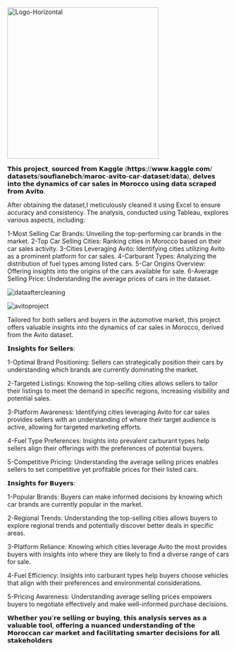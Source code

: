 
<img width="343" alt="Logo-Horizontal" src="https://github.com/pizzo54/Avito-Car-Sales-Analysis/assets/87623142/9d82d3ff-efe5-4f35-8f4c-ac22f0f7ba56">

𝗧𝗵𝗶𝘀 𝗽𝗿𝗼𝗷𝗲𝗰𝘁, 𝘀𝗼𝘂𝗿𝗰𝗲𝗱 𝗳𝗿𝗼𝗺 𝗞𝗮𝗴𝗴𝗹𝗲 (𝗵𝘁𝘁𝗽𝘀://𝘄𝘄𝘄.𝗸𝗮𝗴𝗴𝗹𝗲.𝗰𝗼𝗺/𝗱𝗮𝘁𝗮𝘀𝗲𝘁𝘀/𝘀𝗼𝘂𝗳𝗶𝗮𝗻𝗲𝗯𝗰𝗵/𝗺𝗮𝗿𝗼𝗰-𝗮𝘃𝗶𝘁𝗼-𝗰𝗮𝗿-𝗱𝗮𝘁𝗮𝘀𝗲𝘁/𝗱𝗮𝘁𝗮), 𝗱𝗲𝗹𝘃𝗲𝘀 𝗶𝗻𝘁𝗼 𝘁𝗵𝗲 𝗱𝘆𝗻𝗮𝗺𝗶𝗰𝘀 𝗼𝗳 𝗰𝗮𝗿 𝘀𝗮𝗹𝗲𝘀 𝗶𝗻 𝗠𝗼𝗿𝗼𝗰𝗰𝗼 𝘂𝘀𝗶𝗻𝗴 𝗱𝗮𝘁𝗮 𝘀𝗰𝗿𝗮𝗽𝗲𝗱 𝗳𝗿𝗼𝗺 𝗔𝘃𝗶𝘁𝗼.

After obtaining the dataset,I meticulously cleaned it using Excel to ensure accuracy and consistency. The analysis, conducted using Tableau, explores various aspects, including:

1-Most Selling Car Brands: Unveiling the top-performing car brands in the market.
2-Top Car Selling Cities: Ranking cities in Morocco based on their car sales activity.
3-Cities Leveraging Avito: Identifying cities utilizing Avito as a prominent platform for car sales.
4-Carburant Types: Analyzing the distribution of fuel types among listed cars.
5-Car Origins Overview: Offering insights into the origins of the cars available for sale.
6-Average Selling Price: Understanding the average prices of cars in the dataset.

![dataaftercleaning](https://github.com/pizzo54/Avito-Car-Sales-Analysis/assets/87623142/fe2c801d-712f-4bf1-9769-904b9d3879fd)




![avitoproject](https://github.com/pizzo54/Avito-Car-Sales-Analysis/assets/87623142/fd8fd31f-e775-495a-ac74-a0572fe80f47)


Tailored for both sellers and buyers in the automotive market, this project offers valuable insights into the dynamics of car sales in Morocco, derived from the Avito dataset.

𝗜𝗻𝘀𝗶𝗴𝗵𝘁𝘀 𝗳𝗼𝗿 𝗦𝗲𝗹𝗹𝗲𝗿𝘀:


1-Optimal Brand Positioning: Sellers can strategically position their cars by understanding which brands are currently dominating the market.

2-Targeted Listings: Knowing the top-selling cities allows sellers to tailor their listings to meet the demand in specific regions, increasing visibility and potential sales.

3-Platform Awareness: Identifying cities leveraging Avito for car sales provides sellers with an understanding of where their target audience is active, allowing for targeted marketing efforts.

4-Fuel Type Preferences: Insights into prevalent carburant types help sellers align their offerings with the preferences of potential buyers.

5-Competitive Pricing: Understanding the average selling prices enables sellers to set competitive yet profitable prices for their listed cars.

𝗜𝗻𝘀𝗶𝗴𝗵𝘁𝘀 𝗳𝗼𝗿 𝗕𝘂𝘆𝗲𝗿𝘀:


1-Popular Brands: Buyers can make informed decisions by knowing which car brands are currently popular in the market.

2-Regional Trends: Understanding the top-selling cities allows buyers to explore regional trends and potentially discover better deals in specific areas.

3-Platform Reliance: Knowing which cities leverage Avito the most provides buyers with insights into where they are likely to find a diverse range of cars for sale.

4-Fuel Efficiency: Insights into carburant types help buyers choose vehicles that align with their preferences and environmental considerations.

5-Pricing Awareness: Understanding average selling prices empowers buyers to negotiate effectively and make well-informed purchase decisions.

𝗪𝗵𝗲𝘁𝗵𝗲𝗿 𝘆𝗼𝘂'𝗿𝗲 𝘀𝗲𝗹𝗹𝗶𝗻𝗴 𝗼𝗿 𝗯𝘂𝘆𝗶𝗻𝗴, 𝘁𝗵𝗶𝘀 𝗮𝗻𝗮𝗹𝘆𝘀𝗶𝘀 𝘀𝗲𝗿𝘃𝗲𝘀 𝗮𝘀 𝗮 𝘃𝗮𝗹𝘂𝗮𝗯𝗹𝗲 𝘁𝗼𝗼𝗹, 𝗼𝗳𝗳𝗲𝗿𝗶𝗻𝗴 𝗮 𝗻𝘂𝗮𝗻𝗰𝗲𝗱 𝘂𝗻𝗱𝗲𝗿𝘀𝘁𝗮𝗻𝗱𝗶𝗻𝗴 𝗼𝗳 𝘁𝗵𝗲 𝗠𝗼𝗿𝗼𝗰𝗰𝗮𝗻 𝗰𝗮𝗿 𝗺𝗮𝗿𝗸𝗲𝘁 𝗮𝗻𝗱 𝗳𝗮𝗰𝗶𝗹𝗶𝘁𝗮𝘁𝗶𝗻𝗴 𝘀𝗺𝗮𝗿𝘁𝗲𝗿 𝗱𝗲𝗰𝗶𝘀𝗶𝗼𝗻𝘀 𝗳𝗼𝗿 𝗮𝗹𝗹 𝘀𝘁𝗮𝗸𝗲𝗵𝗼𝗹𝗱𝗲𝗿𝘀
